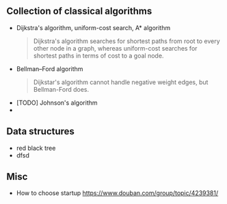 ## Collection of classical algorithms
- Dijkstra's algorithm, uniform-cost search, A* algorithm  
	> Dijkstra's algorithm searches for shortest paths from root to every other node in a graph, whereas uniform-cost searches for shortest paths in terms of cost to a goal node. 
- Bellman–Ford algorithm  
	> Dijkstar's algorithm cannot handle negative weight edges, but Bellman-Ford does. 
- [TODO] Johnson's algorithm
- 

## Data structures
- red black tree
- dfsd

## Misc
- How to choose startup https://www.douban.com/group/topic/4239381/
